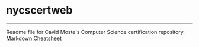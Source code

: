 # nycscertweb
***
Readme file for Cavid Moste's Computer Science certification repository.
[Markdown Cheatsheet](https://docs.github.com/en/get-started/writing-on-github/getting-started-with-writing-and-formatting-on-github/basic-writing-and-formatting-syntax)
